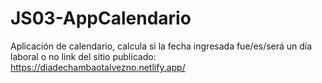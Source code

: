 # JS03-AppCalendario
Aplicación de calendario, calcula si la fecha ingresada fue/es/será un día laboral o no
link del sitio publicado: https://diadechambaotalvezno.netlify.app/
